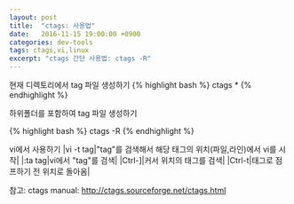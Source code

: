 ```yaml
---
layout: post
title:  "ctags: 사용법"
date:   2016-11-15 19:00:00 +0900
categories: dev-tools
tags: ctags,vi,linux
excerpt: "ctags 간단 사용법: ctags -R"
---
```

현재 디렉토리에서 tag 파일 생성하기
{% highlight bash %}
ctags *
{% endhighlight %}

하위폴더를 포함하여 tag 파일 생성하기

{% highlight bash %}
ctags -R
{% endhighlight %}

vi에서 사용하기
|vi -t tag|"tag"를 검색해서 해당 태그의 위치(파일,라인)에서 vi를 시작|
|:ta tag|vi에서 "tag"를 검색|
|Ctrl-]|커서 위치의 태그를 검색|
|Ctrl-t|태그로 점프하기 전 위치로 돌아옴|

참고:
ctags manual: http://ctags.sourceforge.net/ctags.html


